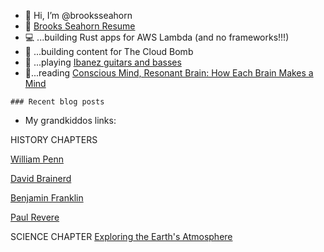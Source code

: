 - 👋 Hi, I’m @brooksseahorn
- 📄 [Brooks Seahorn Resume](https://github.com/brooksseahorn/brooksseahorn/blob/main/Resume%20-%20Brooks%20Seahorn.pdf)
- 💻 ...building Rust apps for AWS Lambda (and no frameworks!!!)
- 🚧 ...building content for The Cloud Bomb
- 🎸 ...playing [Ibanez guitars and basses](https://www.ibanez.com/usa/)
- :book:...reading [Conscious Mind, Resonant Brain: How Each Brain Makes a Mind](https://www.amazon.com/gp/product/0190070552/ref=ppx_yo_dt_b_asin_title_o00_s00?ie=UTF8&psc=1)

`### Recent blog posts
`

<!---
brooksseahorn/brooksseahorn is a ✨ special ✨ repository because its `README.md` (this file) appears on your GitHub profile.
You can click the Preview link to take a look at your changes.
--->
- My grandkiddos links:

HISTORY CHAPTERS

[William Penn](https://kahoot.it/challenge/05985611?challenge-id=284fda72-d864-4661-b3d1-6967fe6a66ac_1693603328087)

[David Brainerd](https://kahoot.it/challenge/02490134?challenge-id=284fda72-d864-4661-b3d1-6967fe6a66ac_1693603688721)

[Benjamin Franklin](https://kahoot.it/challenge/05861833?challenge-id=284fda72-d864-4661-b3d1-6967fe6a66ac_1693603487792)

[Paul Revere](https://kahoot.it/challenge/04611749?challenge-id=284fda72-d864-4661-b3d1-6967fe6a66ac_1693603417104)


SCIENCE CHAPTER
[Exploring the Earth's Atmosphere](https://kahoot.it/challenge/04644225?challenge-id=284fda72-d864-4661-b3d1-6967fe6a66ac_1693603167611)
